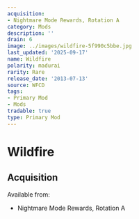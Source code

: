 ```yaml
---
acquisition:
- Nightmare Mode Rewards, Rotation A
category: Mods
description: ''
drain: 6
image: ../images/wildfire-5f990c5bbe.jpg
last_updated: '2025-09-17'
name: Wildfire
polarity: madurai
rarity: Rare
release_date: '2013-07-13'
source: WFCD
tags:
- Primary Mod
- Mods
tradable: true
type: Primary Mod
---
```


# Wildfire

## Acquisition

Available from:
- Nightmare Mode Rewards, Rotation A


